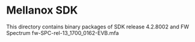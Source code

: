 Mellanox SDK
=============

This directory contains binary packages of SDK release 4.2.8002 and FW Spectrum fw-SPC-rel-13_1700_0162-EVB.mfa
